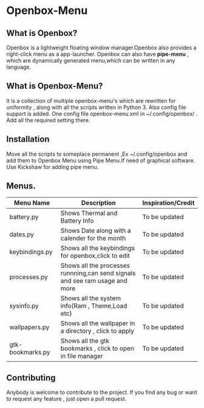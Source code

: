 # Openbox-Menu

## What is Openbox?
Openbox is a lightweight floating window manager.Openbox also provides a right-click menu as a app-launcher.
Openbox can also have **pipe-menu** , which are dynamically generated menu,which can be written in any language.


## What is Openbox-Menu?
It is a collection of multiple openbox-menu's which are rewritten for uniformity , along with all the scripts written in Python 3.
Also config file support is added. One config file openbox-menu.xml in ~/.config/openbox/ . Add all the required setting there.

## Installation
Move all the scripts to someplace permanent ,Ex ~/.config/openbox and add them to Openbox Menu using Pipe Menu.If need of graphical software.
Use Kickshaw for adding pipe menu.


## Menus.

| Menu Name | Description | Inspiration/Credit |
| --------- | ----------- | ------------------ |
| battery.py| Shows Thermal and Battery Info | To be updated |
| dates.py | Shows Date along with a calender for the month | To be updated |
| keybindings.py | Shows all the keybindings for openbox,click to edit | To be updated |
| processes.py | Shows all the processes runnning,can send signals and see ram usage and more | To be updated |
| sysinfo.py | Shows all the system info(Ram , Theme,Load etc) | To be updated |
| wallpapers.py | Shows all the wallpaper in a directory , click to apply | To be updated |
| gtk-bookmarks.py | Shows all the gtk bookmarks , click to open in file manager | To be updated |

## Contributing
Anybody is welcome to contribute to the project.
If you find any bug or want to request any feature , just open a pull request.


